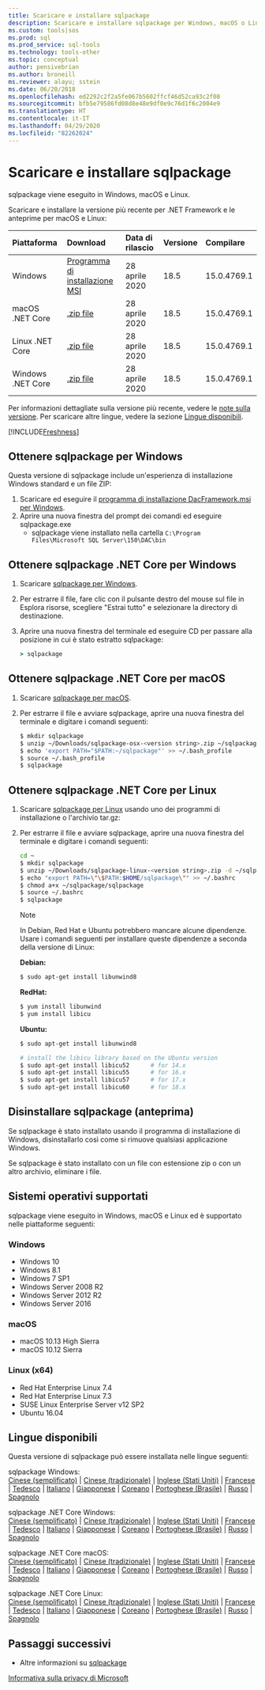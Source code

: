 ```yaml
---
title: Scaricare e installare sqlpackage
description: Scaricare e installare sqlpackage per Windows, macOS o Linux
ms.custom: tools|sos
ms.prod: sql
ms.prod_service: sql-tools
ms.technology: tools-other
ms.topic: conceptual
author: pensivebrian
ms.author: broneill
ms.reviewer: alayu; sstein
ms.date: 06/20/2018
ms.openlocfilehash: ed2292c2f2a5fe067b5602ffcf46d52ca93c2f08
ms.sourcegitcommit: bfb5e79586fd08d8e48e9df0e9c76d1f6c2004e9
ms.translationtype: HT
ms.contentlocale: it-IT
ms.lasthandoff: 04/29/2020
ms.locfileid: "82262024"
---
```

# <a name="download-and-install-sqlpackage"></a>Scaricare e installare sqlpackage

sqlpackage viene eseguito in Windows, macOS e Linux.

Scaricare e installare la versione più recente per .NET Framework e le anteprime per macOS e Linux:

|Piattaforma|Download|Data di rilascio|Versione|Compilare
|:---|:---|:---|:---|:---|
|Windows|[Programma di installazione MSI](https://go.microsoft.com/fwlink/?linkid=2128142)|28 aprile 2020|18.5|15.0.4769.1|
|macOS .NET Core |[.zip file](https://go.microsoft.com/fwlink/?linkid=2128145)|28 aprile 2020| 18.5|15.0.4769.1|
|Linux .NET Core |[.zip file](https://go.microsoft.com/fwlink/?linkid=2128144)|28 aprile 2020| 18.5|15.0.4769.1|
|Windows .NET Core |[.zip file](https://go.microsoft.com/fwlink/?linkid=2128143)|28 aprile 2020| 18.5|15.0.4769.1|

Per informazioni dettagliate sulla versione più recente, vedere le [note sulla versione](release-notes-sqlpackage.md). Per scaricare altre lingue, vedere la sezione [Lingue disponibili](#available-languages).

[!INCLUDE[Freshness](../includes/paragraph-content/fresh-note-steps-feedback.md)]

## <a name="get-sqlpackage-for-windows"></a>Ottenere sqlpackage per Windows

Questa versione di sqlpackage include un'esperienza di installazione Windows standard e un file ZIP: 

1. Scaricare ed eseguire il [programma di installazione DacFramework.msi per Windows](https://go.microsoft.com/fwlink/?linkid=2128142).
2. Aprire una nuova finestra del prompt dei comandi ed eseguire sqlpackage.exe
    - sqlpackage viene installato nella cartella ```C:\Program Files\Microsoft SQL Server\150\DAC\bin```

## <a name="get-sqlpackage-net-core-for-windows"></a>Ottenere sqlpackage .NET Core per Windows

1. Scaricare [sqlpackage per Windows](https://go.microsoft.com/fwlink/?linkid=2128143).
2. Per estrarre il file, fare clic con il pulsante destro del mouse sul file in Esplora risorse, scegliere "Estrai tutto" e selezionare la directory di destinazione.
3. Aprire una nuova finestra del terminale ed eseguire CD per passare alla posizione in cui è stato estratto sqlpackage:

   ```cmd
   > sqlpackage
   ```

## <a name="get-sqlpackage-net-core-for-macos"></a>Ottenere sqlpackage .NET Core per macOS

1. Scaricare [sqlpackage per macOS](https://go.microsoft.com/fwlink/?linkid=2128145).
2. Per estrarre il file e avviare sqlpackage, aprire una nuova finestra del terminale e digitare i comandi seguenti:

   ```bash
   $ mkdir sqlpackage
   $ unzip ~/Downloads/sqlpackage-osx-<version string>.zip ~/sqlpackage 
   $ echo 'export PATH="$PATH:~/sqlpackage"' >> ~/.bash_profile
   $ source ~/.bash_profile
   $ sqlpackage
   ```

## <a name="get-sqlpackage-net-core-for-linux"></a>Ottenere sqlpackage .NET Core per Linux

1. Scaricare [sqlpackage per Linux](https://go.microsoft.com/fwlink/?linkid=2128144) usando uno dei programmi di installazione o l'archivio tar.gz:
2. Per estrarre il file e avviare sqlpackage, aprire una nuova finestra del terminale e digitare i comandi seguenti:

   ```bash
   cd ~
   $ mkdir sqlpackage
   $ unzip ~/Downloads/sqlpackage-linux-<version string>.zip -d ~/sqlpackage 
   $ echo "export PATH=\"\$PATH:$HOME/sqlpackage\"" >> ~/.bashrc
   $ chmod a+x ~/sqlpackage/sqlpackage
   $ source ~/.bashrc
   $ sqlpackage
   ```

   > [!NOTE]
   > In Debian, Red Hat e Ubuntu potrebbero mancare alcune dipendenze. Usare i comandi seguenti per installare queste dipendenze a seconda della versione di Linux:

   **Debian:**

   ```bash
   $ sudo apt-get install libunwind8
   ```

   **RedHat:**

   ```bash
   $ yum install libunwind
   $ yum install libicu
   ```

   **Ubuntu:**

   ```bash
   $ sudo apt-get install libunwind8

   # install the libicu library based on the Ubuntu version
   $ sudo apt-get install libicu52      # for 14.x
   $ sudo apt-get install libicu55      # for 16.x
   $ sudo apt-get install libicu57      # for 17.x
   $ sudo apt-get install libicu60      # for 18.x
   ```

## <a name="uninstall-sqlpackage-preview"></a>Disinstallare sqlpackage (anteprima)

Se sqlpackage è stato installato usando il programma di installazione di Windows, disinstallarlo così come si rimuove qualsiasi applicazione Windows.

Se sqlpackage è stato installato con un file con estensione zip o con un altro archivio, eliminare i file.

## <a name="supported-operating-systems"></a>Sistemi operativi supportati

sqlpackage viene eseguito in Windows, macOS e Linux ed è supportato nelle piattaforme seguenti:

### <a name="windows"></a>Windows

- Windows 10
- Windows 8.1
- Windows 7 SP1
- Windows Server 2008 R2
- Windows Server 2012 R2
- Windows Server 2016

### <a name="macos"></a>macOS

- macOS 10.13 High Sierra
- macOS 10.12 Sierra

### <a name="linux-x64"></a>Linux (x64)

- Red Hat Enterprise Linux 7.4
- Red Hat Enterprise Linux 7.3
- SUSE Linux Enterprise Server v12 SP2
- Ubuntu 16.04

## <a name="available-languages"></a>Lingue disponibili

Questa versione di sqlpackage può essere installata nelle lingue seguenti:

sqlpackage Windows:  
[Cinese (semplificato)](https://go.microsoft.com/fwlink/?linkid=2128142&clcid=0x804) | [Cinese (tradizionale)](https://go.microsoft.com/fwlink/?linkid=2128142&clcid=0x404) | [Inglese (Stati Uniti)](https://go.microsoft.com/fwlink/?linkid=2128142&clcid=0x409) | [Francese](https://go.microsoft.com/fwlink/?linkid=2128142&clcid=0x40c) | [Tedesco](https://go.microsoft.com/fwlink/?linkid=2128142&clcid=0x407) | [Italiano](https://go.microsoft.com/fwlink/?linkid=2128142&clcid=0x410) | [Giapponese](https://go.microsoft.com/fwlink/?linkid=2128142&clcid=0x411) | [Coreano](https://go.microsoft.com/fwlink/?linkid=2128142&clcid=0x412) | [Portoghese (Brasile)](https://go.microsoft.com/fwlink/?linkid=2128142&clcid=0x416) | [Russo](https://go.microsoft.com/fwlink/?linkid=2128142&clcid=0x419) | [Spagnolo](https://go.microsoft.com/fwlink/?linkid=2128142&clcid=0x40a)

sqlpackage .NET Core Windows:  
[Cinese (semplificato)](https://go.microsoft.com/fwlink/?linkid=2128143&clcid=0x804) | [Cinese (tradizionale)](https://go.microsoft.com/fwlink/?linkid=2128143&clcid=0x404) | [Inglese (Stati Uniti)](https://go.microsoft.com/fwlink/?linkid=2128143&clcid=0x409) | [Francese](https://go.microsoft.com/fwlink/?linkid=2128143&clcid=0x40c) | [Tedesco](https://go.microsoft.com/fwlink/?linkid=2128143&clcid=0x407) | [Italiano](https://go.microsoft.com/fwlink/?linkid=2128143&clcid=0x410) | [Giapponese](https://go.microsoft.com/fwlink/?linkid=2128143&clcid=0x411) | [Coreano](https://go.microsoft.com/fwlink/?linkid=2128143&clcid=0x412) | [Portoghese (Brasile)](https://go.microsoft.com/fwlink/?linkid=2128143&clcid=0x416) | [Russo](https://go.microsoft.com/fwlink/?linkid=2128143&clcid=0x419) | [Spagnolo](https://go.microsoft.com/fwlink/?linkid=2128143&clcid=0x40a)

sqlpackage .NET Core macOS:  
[Cinese (semplificato)](https://go.microsoft.com/fwlink/?linkid=2128145&clcid=0x804) | [Cinese (tradizionale)](https://go.microsoft.com/fwlink/?linkid=2128145&clcid=0x404) | [Inglese (Stati Uniti)](https://go.microsoft.com/fwlink/?linkid=2128145&clcid=0x409) | [Francese](https://go.microsoft.com/fwlink/?linkid=2128145&clcid=0x40c) | [Tedesco](https://go.microsoft.com/fwlink/?linkid=2128145&clcid=0x407) | [Italiano](https://go.microsoft.com/fwlink/?linkid=2128145&clcid=0x410) | [Giapponese](https://go.microsoft.com/fwlink/?linkid=2128145&clcid=0x411) | [Coreano](https://go.microsoft.com/fwlink/?linkid=2128145&clcid=0x412) | [Portoghese (Brasile)](https://go.microsoft.com/fwlink/?linkid=2128145&clcid=0x416) | [Russo](https://go.microsoft.com/fwlink/?linkid=2128145&clcid=0x419) | [Spagnolo](https://go.microsoft.com/fwlink/?linkid=2128145&clcid=0x40a)

sqlpackage .NET Core Linux:  
[Cinese (semplificato)](https://go.microsoft.com/fwlink/?linkid=2128144&clcid=0x804) | [Cinese (tradizionale)](https://go.microsoft.com/fwlink/?linkid=2128144&clcid=0x404) | [Inglese (Stati Uniti)](https://go.microsoft.com/fwlink/?linkid=2128144&clcid=0x409) | [Francese](https://go.microsoft.com/fwlink/?linkid=2128144&clcid=0x40c) | [Tedesco](https://go.microsoft.com/fwlink/?linkid=2128144&clcid=0x407) | [Italiano](https://go.microsoft.com/fwlink/?linkid=2128144&clcid=0x410) | [Giapponese](https://go.microsoft.com/fwlink/?linkid=2128144&clcid=0x411) | [Coreano](https://go.microsoft.com/fwlink/?linkid=2128144&clcid=0x412) | [Portoghese (Brasile)](https://go.microsoft.com/fwlink/?linkid=2128144&clcid=0x416) | [Russo](https://go.microsoft.com/fwlink/?linkid=2128144&clcid=0x419) | [Spagnolo](https://go.microsoft.com/fwlink/?linkid=2128144&clcid=0x40a)

## <a name="next-steps"></a>Passaggi successivi

- Altre informazioni su [sqlpackage](sqlpackage.md)

[Informativa sulla privacy di Microsoft](https://go.microsoft.com/fwlink/?LinkId=521839)
